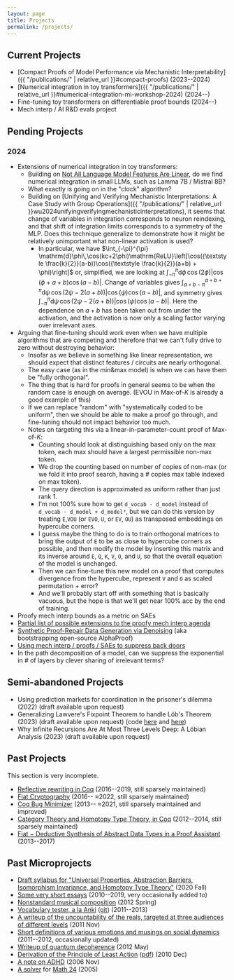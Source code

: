 ```yaml
---
layout: page
title: Projects
permalink: /projects/
---
```


## Current Projects

- [Compact Proofs of Model Performance via Mechanistic Interpretability]({{ "/publications/" | relative_url }}#compact-proofs) (2023--2024)
- [Numerical integration in toy transformers]({{ "/publications/" | relative_url }}#numerical-integration-mi-workshop-2024) (2024--)
- Fine-tuning toy transformers on differentiable proof bounds (2024--)
- Mech interp / AI R&D evals project

## Pending Projects

### 2024

- Extensions of numerical integration in toy transformers:
  - Building on [Not All Language Model Features Are Linear](https://arxiv.org/abs/2405.14860), do we find numerical integration in small LLMs, such as Lamma 7B / Mistral 8B?
  - What exactly is going on in the "clock" algorithm?
  - Building on [Unifying and Verifying Mechanistic Interpretations: A Case Study with Group Operations]({{ "/publications/" | relative_url }}wu2024unifyingverifyingmechanisticinterpretations), it seems that change of variables in integration corresponds to neuron reindexing, and that shift of integration limits corresponds to a symmetry of the MLP.
    Does this technique generalize to demonstrate how it might be relatively unimportant what non-linear activation is used?
    - In particular, we have $\int_{-\pi}^{\pi} \mathrm{d}\phi\,\cos(kc+2\phi)\mathrm{ReLU}\left[\cos({\textstyle \frac{k}{2}}(a-b))\cos({\textstyle \frac{k}{2}}(a+b) + \phi)\right]$ or, simplified, we are looking at $\int_{-\pi}^{\pi}\mathrm{d}\phi \,\cos(2\phi)\left|\cos(\phi + a+b)\cos(a-b)\right|$.
      Change of variables gives $\int_{a+b-\pi}^{a+b+\pi}\mathrm{d}\psi \,\cos(2\psi-2(a+b))\left|\cos(\psi)\cos(a-b)\right|$, and symmetry gives $\int_{-\pi}^{\pi}\mathrm{d}\psi \,\cos(2\psi-2(a+b))\left|\cos(\psi)\cos(a-b)\right|$.
      Here the dependence on $a+b$ has been taken out from under the activation, and the activation is now only a scaling factor varying over irrelevant axes.
- Arguing that fine-tuning should work even when we have multiple algorithms that are competing and therefore that we can't fully drive to zero without destroying behavior:
  - Insofar as we believe in something like linear representation, we should expect that distinct features / circuits are nearly orthogonal.
  - The easy case (as in the min&max model) is when we can have them be "fully orthogonal".
  - The thing that is hard for proofs in general seems to be when the random case is enough on average.
    (EVOU in Max-of-$K$ is already a good example of this)
  - If we can replace "random" with "systematically coded to be uniform", then we should be able to make a proof go through, and fine-tuning should not impact behavior too much.
  - Notes on targeting this via a linear-in-parameter-count proof of Max-of-$K$:
      - Counting should look at distinguishing based only on the max token, each max should have a largest permissible non-max token.
      - We drop the counting based on number of copies of non-max (or we fold it into proof search, having a # copies max table indexed on max token).
      - The query direction is approximated as uniform rather than just rank 1.
      - I'm not 100% sure how to get `d_vocab · d_model` instead of `d_vocab · d_model + d_model³`, but we can do this version by treating `E`,`VOU` (or `EVO`, `U`, or `EV`, `OU`) as transposed embeddings on hypercube corners.
      - I guess maybe the thing to do is to train orthogonal matrices to bring the output of `E` to be as close to hypercube corners as possible, and then modify the model by inserting this matrix and its inverse around `E`, `Q`, `K`, `V`, `O`, and `U`, so that the overall equation of the model is unchanged.
      - Then we can fine-tune this new model on a proof that computes divergence from the hypercube, represent `V` and `O` as scaled permutation + error?
      - And we'll probably start off with something that is basically vacuous, but the hope is that we'll get near 100% acc by the end of training.
- Proofy mech interp bounds as a metric on SAEs
- [Partial list of possible extensions to the proofy mech interp agenda](https://docs.google.com/document/d/1bt1Rj_K6PkT9fDTpZES9ctGPnyGSPephB00pbgoiuog/edit#heading=h.qskmoqbfj7mn)
- [Synthetic Proof-Repair Data Generation via Denoising](https://docs.google.com/document/d/1R4HkreEUVLn1_LavdkigXIthwZbs4unNEWCTibWuhOk/) (aka bootstrapping open-source AlphaProof)
- [Using mech interp / proofs / SAEs to suppress back doors](https://docs.google.com/document/d/1wX0yzpU0pi-CQN7KoImvIVLqN43WY-Kcsi89xmtDS1s/)
- In the path decomposition of a model, can we suppress the exponential in # of layers by clever sharing of irrelevant terms?

## Semi-abandoned Projects

- Using prediction markets for coordination in the prisoner's dilemma (2022) (draft available upon request)
- Generalizing Lawvere's Fixpoint Theorem to handle Löb's Theorem (2023) (draft available upon request) (code [here](https://github.com/JasonGross/lawvere) and [here](https://github.com/JasonGross/lob))
- Why Infinite Recursions Are At Most Three Levels Deep: A Löbian Analysis (2023) (draft available upon request)

## Past Projects

This section is very incomplete.

- [Reflective rewriting in Coq](https://github.com/mit-plv/rewriter/) (2016--2019, still sparsely maintained)
- [Fiat Cryptography](https://github.com/mit-plv/fiat-crypto/) (2016-- ≈2022, still sparsely maintained)
- [Coq Bug Minimizer](https://github.com/JasonGross/coq-tools) (2013-- ≈2021, still sparsely maintained and improved)
- [Category Theory and Homotopy Type Theory, in Coq](https://github.com/HoTT/Coq-HoTT/tree/master/theories/Categories) (2012--2014, still sparsely maintained)
- [Fiat − Deductive Synthesis of Abstract Data Types in a Proof Assistant](https://github.com/mit-plv/fiat) (2013--2017)

## Past Microprojects

- [Draft syllabus for "Universal Properties, Abstraction Barriers, Isomorphism Invariance, and Homotopy Type Theory"](https://web.mit.edu/jgross/Public/KTCP/2020-09-30-syllabus-and-unit.pdf) (2020 Fall)
- [Some very short essays](https://web.mit.edu/jgross/Public/stories/) (2010--2019, very occasionally added to)
- [Nonstandard musical composition](https://web.mit.edu/jgross/Public/21M.065/) (2012 Spring)
- [Vocabulary tester, a la Anki](https://scripts.mit.edu/~jgross/tester/) ([git](https://github.com/JasonGross/tester)) (2011--2013)
- [A writeup of the uncountability of the reals, targeted at three audiences of different levels](https://web.mit.edu/jgross/Public/18.100C_paper_newest.pdf) (2011 Nov)
- [Short definitions of various emotions and musings on social dynamics](https://web.mit.edu/jgross/Public/social-interactions/) (2011--2012, occasionally updated)
- [Writeup of quantum decoherence](https://web.mit.edu/jgross/Public/8_06-decoherence-paper.pdf) (2012 May)
- [Derivation of the Principle of Least Action](https://web.mit.edu/jgross/Public/least_action/Principle%20of%20Least%20Action%20with%20Derivation.html) ([pdf](https://web.mit.edu/jgross/Public/least_action/Principle%20of%20Least%20Action.pdf)) (2010 Dec)
- [A note on ADHD](https://web.mit.edu/jgross/Public/high-school-writing/most-important-event-adhd.txt) (2006 Nov)
- [A solver](https://web.mit.edu/jgross/Public/math24/) for [Math 24](https://www.24game.com/) (2005)